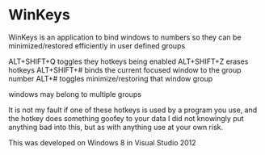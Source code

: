 WinKeys
=======

WinKeys is an application to bind windows to numbers so they can be minimized/restored efficiently in user defined groups

ALT+SHIFT+Q toggles they hotkeys being enabled
ALT+SHIFT+Z erases hotkeys
ALT+SHIFT+# binds the current focused window to the group number
ALT+# toggles minimize/restoring that window group

windows may belong to multiple groups

It is not my fault if one of these hotkeys is used by a program you use, and the hotkey does something goofey to your data
I did not knowingly put anything bad into this, but as with anything use at your own risk.

This was developed on Windows 8 in Visual Studio 2012
